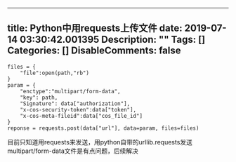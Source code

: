 
---
title: Python中用requests上传文件
date: 2019-07-14 03:30:42.001395
Description: ""
Tags: []
Categories: []
DisableComments: false
---

    files = {  
        "file":open(path,"rb")  
    }  
    param = {  
        "enctype":"multipart/form-data",  
        "key": path,  
        "Signature": data["authorization"],  
        "x-cos-security-token":data["token"],  
        "x-cos-meta-fileid":data["cos_file_id"]  
    }  
    reponse = requests.post(data["url"], data=param, files=files)

目前只知道用requests来发送，用python自带的urllib.requests发送multipart/form-data文件是有点问题，后续解决


